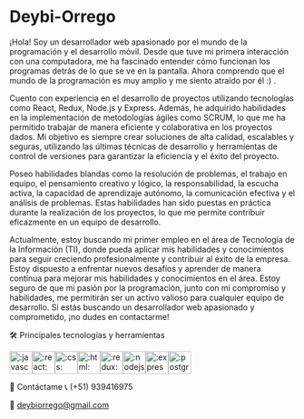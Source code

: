 # Deybi-Orrego
¡Hola! Soy un desarrollador web apasionado por el mundo de la programación y el desarrollo móvil. Desde que tuve mi primera interacción con una computadora, me ha fascinado entender cómo funcionan los programas detrás de lo que se ve en la pantalla.
Ahora comprendo que el mundo de la programación es muy amplio y me siento atraído por él :) .

Cuento con experiencia en el desarrollo de proyectos utilizando tecnologías como React, Redux, Node.js y Express. Además, he adquirido habilidades en la implementación de metodologías ágiles como SCRUM, lo que me ha permitido trabajar de manera eficiente y colaborativa en los proyectos dados. Mi objetivo es siempre crear soluciones de alta calidad, escalables y seguras, utilizando las últimas técnicas de desarrollo y herramientas de control de versiones para garantizar la eficiencia y el éxito del proyecto.

Poseo habilidades blandas como la resolución de problemas, el trabajo en equipo, el pensamiento creativo y lógico, la responsabilidad, la escucha activa, la capacidad de aprendizaje autónomo, la comunicación efectiva y el análisis de problemas. Estas habilidades han sido puestas en práctica durante la realización de los proyectos, lo que me permite contribuir eficazmente en un equipo de desarrollo.

Actualmente, estoy buscando mi primer empleo en el área de Tecnología de la Información (TI), donde pueda aplicar mis habilidades y conocimientos para seguir creciendo profesionalmente y contribuir al éxito de la empresa. Estoy dispuesto a enfrentar nuevos desafíos y aprender de manera continua para mejorar mis habilidades y conocimientos en el área. Estoy seguro de que mi pasión por la programación, junto con mi compromiso y habilidades, me permitirán ser un activo valioso para cualquier equipo de desarrollo. Si estás buscando un desarrollador web apasionado y comprometido, ¡no dudes en contactarme!

🛠️ Principales tecnologías y herramientas

<img src="https://cdn.jsdelivr.net/gh/devicons/devicon/icons/javascript/javascript-original.svg" alt=":javascript:" width="40" height="40" /><img src="https://cdn.jsdelivr.net/gh/devicons/devicon/icons/react/react-original.svg" alt=":react:" width="40" height="40" /><img src="https://cdn.jsdelivr.net/gh/devicons/devicon/icons/css3/css3-original.svg" alt=":css:" width="40" height="40" /><img src="https://cdn.jsdelivr.net/gh/devicons/devicon/icons/html5/html5-original.svg" alt=":html:" width="40" height="40" /><img src="https://cdn.jsdelivr.net/gh/devicons/devicon/icons/redux/redux-original.svg" alt=":redux:" width="40" height="40" /><img src="https://cdn.jsdelivr.net/gh/devicons/devicon/icons/nodejs/nodejs-original.svg" alt=":nodejs:" width="40" height="40" /><img src="https://cdn.jsdelivr.net/gh/devicons/devicon/icons/express/express-original.svg" alt=":express:" width="40" height="40" /><img src="https://cdn.jsdelivr.net/gh/devicons/devicon/icons/postgresql/postgresql-original.svg" alt=":postgresql:" width="40" height="40" />



📧 Contáctame
📞 (+51) 939416975

📧 deybiorrego@gmail.com
